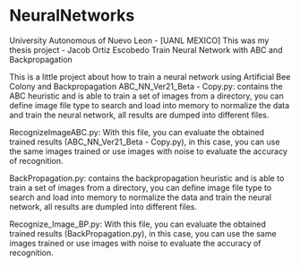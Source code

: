 # NeuralNetworks
University Autonomous of Nuevo Leon - [UANL MEXICO]
This was my thesis project - Jacob Ortiz Escobedo 
Train Neural Network with ABC and Backpropagation

This is a little project about how to train a neural network using Artificial Bee Colony and Backpropagation
ABC_NN_Ver21_Beta - Copy.py: contains the ABC heuristic and is able to train a set of images from a directory, you can define image file type to search and load into memory to normalize the data and train the neural network, all results are dumped into different files.

RecognizeImageABC.py: With this file, you can evaluate the obtained trained results (ABC_NN_Ver21_Beta - Copy.py), in this case, you can use the same images trained or use images with noise to evaluate the accuracy of recognition.

BackPropagation.py: contains the backpropagation heuristic and is able to train a set of images from a directory, you can define image file type to search and load into memory to normalize the data and train the neural network, all results are dumpled into different files.

Recognize_Image_BP.py: With this file, you can evaluate the obtained trained results (BackPropagation.py), in this case, you can use the same images trained or use images with noise to evaluate the accuracy of recognition.

